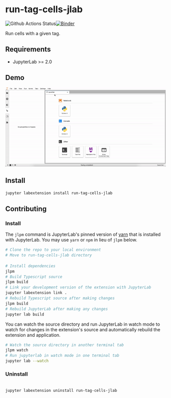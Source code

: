# run-tag-cells-jlab

![Github Actions Status](https://github.com/rahulpshah/run-tag-cells-jlab/workflows/Build/badge.svg)[![Binder](https://mybinder.org/badge_logo.svg)](https://mybinder.org/v2/gh/rahulpshah/run-tags-cells-jlab/master?urlpath=lab)

Run cells with a given tag.

## Requirements

* JupyterLab >= 2.0

## Demo

![Demo](demo.gif)


## Install

```bash
jupyter labextension install run-tag-cells-jlab
```

## Contributing

### Install

The `jlpm` command is JupyterLab's pinned version of
[yarn](https://yarnpkg.com/) that is installed with JupyterLab. You may use
`yarn` or `npm` in lieu of `jlpm` below.

```bash
# Clone the repo to your local environment
# Move to run-tag-cells-jlab directory

# Install dependencies
jlpm
# Build Typescript source
jlpm build
# Link your development version of the extension with JupyterLab
jupyter labextension link .
# Rebuild Typescript source after making changes
jlpm build
# Rebuild JupyterLab after making any changes
jupyter lab build
```

You can watch the source directory and run JupyterLab in watch mode to watch for changes in the extension's source and automatically rebuild the extension and application.

```bash
# Watch the source directory in another terminal tab
jlpm watch
# Run jupyterlab in watch mode in one terminal tab
jupyter lab --watch
```

### Uninstall

```bash

jupyter labextension uninstall run-tag-cells-jlab
```
